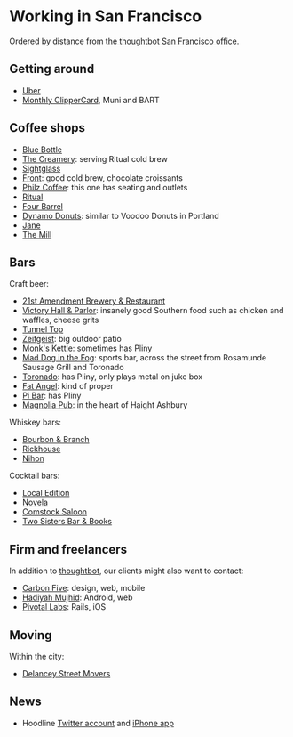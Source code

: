 Working in San Francisco
========================

Ordered by distance from
[the thoughtbot San Francisco office][office].

[office]: https://goo.gl/maps/By7CX

Getting around
--------------

* [Uber](https://www.uber.com/)
* [Monthly ClipperCard](https://www.clippercard.com/ClipperWeb/muni/fares.do),
  Muni and BART

Coffee shops
------------

* [Blue Bottle](http://4sq.com/4jZybn)
* [The Creamery](http://4sq.com/8eu2jJ): serving Ritual cold brew
* [Sightglass](http://4sq.com/1FbZt9)
* [Front](http://4sq.com/RtLigs): good cold brew, chocolate croissants
* [Philz Coffee](http://4sq.com/58mrhS): this one has seating and outlets
* [Ritual](http://4sq.com/112Yc1)
* [Four Barrel](http://4sq.com/1sPg2p)
* [Dynamo Donuts](http://4sq.com/6yasbQ): similar to Voodoo Donuts in Portland
* [Jane](http://4sq.com/gQNIyT)
* [The Mill](http://4sq.com/OJDpF2)

Bars
----

Craft beer:

* [21st Amendment Brewery & Restaurant](http://4sq.com/PJDY0)
* [Victory Hall & Parlor](http://4sq.com/KjsH7U): insanely good Southern food
  such as chicken and waffles, cheese grits
* [Tunnel Top](http://4sq.com/6cFq66)
* [Zeitgeist](http://4sq.com/3w2DXR): big outdoor patio
* [Monk's Kettle](http://4sq.com/JOyLM): sometimes has Pliny
* [Mad Dog in the Fog](http://4sq.com/7dSQL2): sports bar, across the street
  from Rosamunde Sausage Grill and Toronado
* [Toronado](http://4sq.com/KUqQ7): has Pliny, only plays metal on juke box
* [Fat Angel](http://4sq.com/9uva0T): kind of proper
* [Pi Bar](http://4sq.com/3fPr5V): has Pliny
* [Magnolia Pub](http://4sq.com/3aqvGX): in the heart of Haight Ashbury

Whiskey bars:

* [Bourbon & Branch](http://4sq.com/1LX900)
* [Rickhouse](http://4sq.com/28v0nl)
* [Nihon](http://4sq.com/7zxoPP)

Cocktail bars:

* [Local Edition](http://4sq.com/HibLpy)
* [Novela](http://4sq.com/10qfpuT)
* [Comstock Saloon](http://4sq.com/bIqDZH)
* [Two Sisters Bar & Books](http://4sq.com/orUcWU)

Firm and freelancers
---------------------

In addition to [thoughtbot](http://thoughtbot.com/contact),
our clients might also want to contact:

* [Carbon Five](http://carbonfive.com): design, web, mobile
* [Hadiyah Mujhid](mailto:diyahm108@gmail.com): Android, web
* [Pivotal Labs](http://pivotallabs.com/): Rails, iOS

Moving
------

Within the city:

* [Delancey Street Movers][delancey]

[delancey]: http://www.delanceystreetfoundation.org/entermoving.php

News
----

* Hoodline
  [Twitter account](https://twitter.com/hoodlinesf) and
  [iPhone app](https://itunes.apple.com/us/app/hoodline/id814699998?mt=8)
